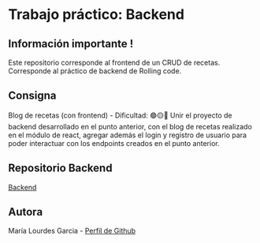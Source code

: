 # Trabajo práctico: Backend

## Información importante !
Este repositorio corresponde al frontend de un CRUD de recetas. Corresponde al práctico de backend de Rolling code.

## Consigna
Blog de recetas (con frontend) - Dificultad:  🟢🟡🔴
Unir el proyecto de backend desarrollado en el punto anterior, con el blog de recetas realizado en el módulo de react, agregar además el login y registro de usuario para poder interactuar con los endpoints creados en el punto anterior.

## Repositorio Backend
[Backend](https://github.com/lourdesgarciafyl/tp-backend-5backend)

## Autora
María Lourdes Garcia - [Perfil de Github](https://github.com/lourdesgarciafyl)